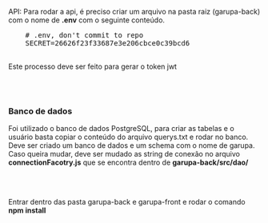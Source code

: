 API:
  Para rodar a api, é preciso criar um arquivo na pasta raiz (garupa-back) com o nome de <b>.env</b> com o seguinte conteúdo.
  <pre>
    # .env, don't commit to repo
    SECRET=26626f23f33687e3e206cbce0c39bcd6
  </pre>
  Este processo deve ser feito para gerar o token jwt

  <br/>
  <br/>

  <h3> Banco de dados </h3>
  Foi utilizado o banco de dados PostgreSQL, para criar as tabelas e o usuário basta copiar o conteúdo do arquivo querys.txt e rodar no banco. Deve ser criado um banco de dados e um schema com o nome de garupa. Caso queira mudar, deve ser mudado as string de conexão no arquivo <b>connectionFacotry.js</b> que se encontra dentro de <b>garupa-back/src/dao/</b>
 
  <br/> <br/>

  Entrar dentro das pasta garupa-back e garupa-front e rodar o comando <b>npm install</b>